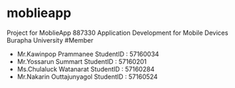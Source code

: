 # moblieapp
Project for MoblieApp 887330 Application Development for Mobile Devices
Burapha University
#Member
- Mr.Kawinpop Prammanee     StudentID : 57160034
- Mr.Yossarun Summart       StudentID : 57160201
- Ms.Chulaluck Watanarat    StudentID : 57160284
- Mr.Nakarin Outtajunyagol  StudentID : 57160524
